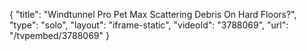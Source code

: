 {
    "title": "Windtunnel Pro Pet Max Scattering Debris On Hard Floors?",
    "type": "solo",
    "layout": "iframe-static",
    "videoId": "3788069",
    "url": "\/tvpembed\/3788069"
}